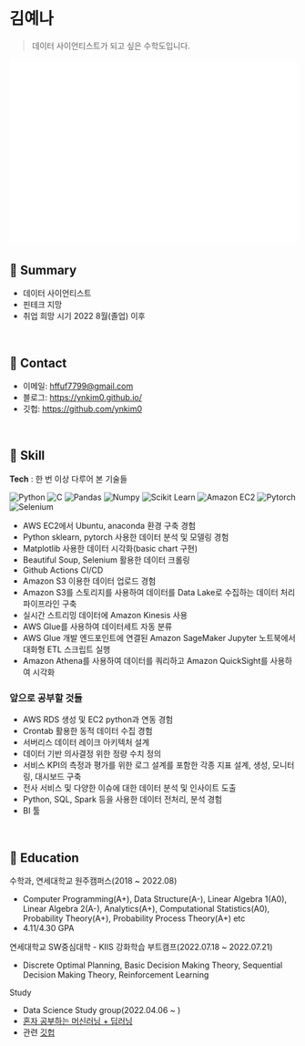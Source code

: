 # 김예나
>데이터 사이언티스트가 되고 싶은 수학도입니다.

![Metrics](/github-metrics-ynkim0.svg)


## :pushpin: Summary
- 데이터 사이언티스트
- 핀테크 지망
- 취업 희망 시기 2022 8월(졸업) 이후

</br>

## :pushpin: Contact
- 이메일: hffuf7799@gmail.com
- 블로그: https://ynkim0.github.io/
- 깃헙: https://github.com/ynkim0

</br>

## :pushpin: Skill
**Tech** : 한 번 이상 다루어 본 기술들

![Python](https://img.shields.io/badge/-Python-blue?&logo=python&logoColor=ffffff)
![C](https://img.shields.io/badge/-C-lightgrey?&logo=c&logoColor=ffffff)
![Pandas](https://img.shields.io/badge/-Pandas-purple?&logo=pandas&logoColor=ffffff)
![Numpy](https://img.shields.io/badge/-Numpy-darkblue?&logo=numpy&logoColor=ffffff)
![Scikit Learn](https://img.shields.io/badge/-Scikit%20Learn-orange?&logo=scikitlearn&logoColor=ffffff)
![Amazon EC2](https://img.shields.io/badge/-AWS%20EC2-green?&logo=ec2&logoColor=ffffff)
![Pytorch](https://img.shields.io/badge/-Pytorch-red?&logo=amazon&logoColor=ffffff)
![Selenium](https://img.shields.io/badge/-Selenium-red?&logo=selenium&logoColor=ffffff)

- AWS EC2에서 Ubuntu, anaconda 환경 구축 경험
- Python sklearn, pytorch 사용한 데이터 분석 및 모델링 경험
- Matplotlib 사용한 데이터 시각화(basic chart 구현)
- Beautiful Soup, Selenium 활용한 데이터 크롤링
- Github Actions CI/CD
- Amazon S3 이용한 데이터 업로드 경험
- Amazon S3를 스토리지를 사용하여 데이터를 Data Lake로 수집하는 데이터 처리 파이프라인 구축
- 실시간 스트리밍 데이터에 Amazon Kinesis 사용
- AWS Glue를 사용하여 데이터세트 자동 분류
- AWS Glue 개발 엔드포인트에 연결된 Amazon SageMaker Jupyter 노트북에서 대화형 ETL 스크립트 실행
- Amazon Athena를 사용하여 데이터를 쿼리하고 Amazon QuickSight를 사용하여 시각화


### 앞으로 공부할 것들
- AWS RDS 생성 및 EC2 python과 연동 경험
- Crontab 활용한 동적 데이터 수집 경험
- 서버리스 데이터 레이크 아키텍처 설계
- 데이터 기반 의사결정 위한 정량 수치 정의
- 서비스 KPI의 측정과 평가를 위한 로그 설계를 포함한 각종 지표 설계, 생성, 모니터링, 대시보드 구축
- 전사 서비스 및 다양한 이슈에 대한 데이터 분석 및 인사이트 도출
-  Python, SQL, Spark 등을 사용한 데이터 전처리, 분석 경험
-  BI 툴

</br>

## :pushpin: Education
수학과, 연세대학교 원주캠퍼스(2018 ~ 2022.08)
- Computer Programming(A+), Data Structure(A-), Linear Algebra 1(A0), Linear Algebra 2(A-), Analytics(A+), Computational Statistics(A0), Probability Theory(A+), Probability Process Theory(A+) etc
- 4.11/4.30 GPA

연세대학교 SW중심대학 - KIIS 강화학습 부트캠프(2022.07.18 ~ 2022.07.21)
- Discrete Optimal Planning, Basic Decision Making Theory, Sequential Decision Making Theory, Reinforcement Learning

Study
- Data Science Study group(2022.04.06 ~ )
- [혼자 공부하는 머신러닝 + 딥러닝](https://books.google.co.kr/books?id=9Q0REAAAQBAJ&printsec=frontcover&dq=%ED%98%BC%EC%9E%90+%EA%B3%B5%EB%B6%80%ED%95%98%EB%8A%94+%EB%A8%B8%EC%8B%A0%EB%9F%AC%EB%8B%9D&hl=ko&sa=X&ved=2ahUKEwifqZKu2cz3AhXbmlYBHS5_D6gQ6AF6BAgJEAI#v=onepage&q=%ED%98%BC%EC%9E%90%20%EA%B3%B5%EB%B6%80%ED%95%98%EB%8A%94%20%EB%A8%B8%EC%8B%A0%EB%9F%AC%EB%8B%9D&f=false)
- 관련 [깃헙](https://github.com/yonseimath/data-science-2022-biginner)
